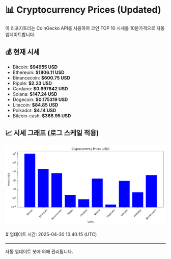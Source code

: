 
# 📊 Cryptocurrency Prices (Updated)

이 리포지토리는 CoinGecko API를 사용하여 코인 TOP 10 시세를 10분가격으로 자동 업데이트합니다.

## 💰 현재 시세
- Bitcoin: **$94955 USD**
- Ethereum: **$1806.11 USD**
- Binancecoin: **$600.75 USD**
- Ripple: **$2.23 USD**
- Cardano: **$0.697842 USD**
- Solana: **$147.24 USD**
- Dogecoin: **$0.175319 USD**
- Litecoin: **$84.85 USD**
- Polkadot: **$4.14 USD**
- Bitcoin-cash: **$366.95 USD**

## 📈 시세 그래프 (로그 스케일 적용)
![Crypto Prices](crypto_prices.png)

⏳ 업데이트 시간: 2025-04-30 10:40:15 (UTC)

---
자동 업데이트 봇에 의해 관리됩니다.
